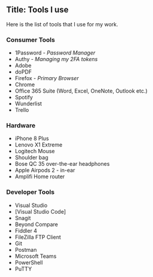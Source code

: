 Title: Tools I use
---
Here is the list of tools that I use for my work. 

### Consumer Tools
- 1Password - *Password Manager*
- Authy - *Managing my 2FA tokens*
- Adobe
- doPDF
- Firefox - *Primary Browser*
- Chrome
- Office 365 Suite (Word, Excel, OneNote, Outlook etc.)
- Spotify
- Wunderlist
- Trello

### Hardware
- iPhone 8 Plus
- Lenovo X1 Extreme
- Logitech Mouse
- Shoulder bag
- Bose QC 35 over-the-ear headphones
- Apple Airpods 2 - in-ear
- Amplifi Home router

### Developer Tools 
- Visual Studio
- [Visual Studio Code]
- Snagit
- Beyond Compare
- Fiddler 4
- FileZilla FTP Client
- Git
- Postman
- Microsoft Teams
- PowerShell
- PuTTY

